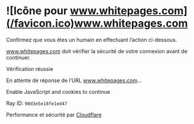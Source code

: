 # ![Icône pour www.whitepages.com](/favicon.ico)www.whitepages.com

Confirmez que vous êtes un humain en effectuant l’action ci-dessous.

www.whitepages.com doit vérifier la sécurité de votre connexion avant de
continuer.

Vérification réussie

En attente de réponse de l’URL www.whitepages.com...

Enable JavaScript and cookies to continue

Ray ID: `90d3e5e18fe1ed47`

Performance et sécurité par
[Cloudflare](https://www.cloudflare.com?utm_source=challenge&utm_campaign=l)

